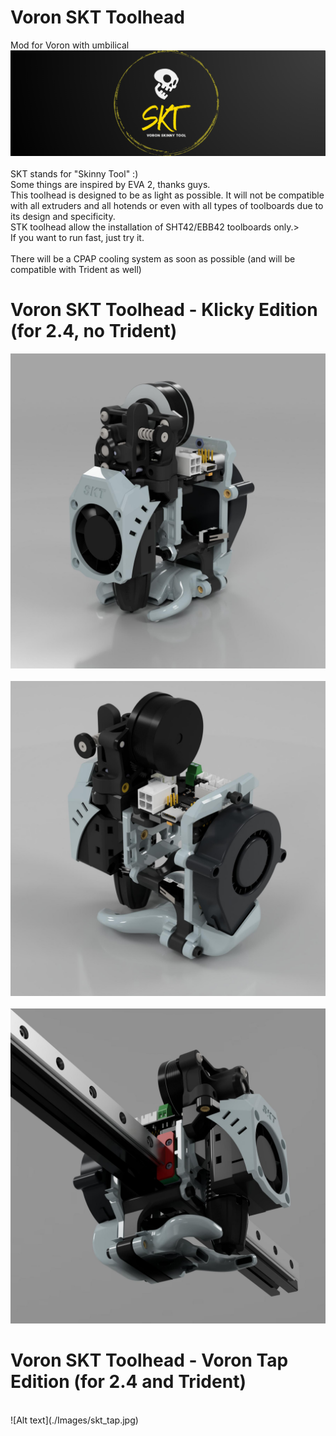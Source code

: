 # Voron SKT Toolhead
Mod for Voron with umbilical 
![Alt text](./Images/sktLogo.png)<br/>
<br/>
SKT stands for "Skinny Tool" :)<br/>
Some things are inspired by EVA 2, thanks guys.<br/>
This toolhead is designed to be as light as possible. It will not be compatible with all extruders and all hotends or even with all types of toolboards due to its design and specificity.<br/>
STK toolhead allow the installation of SHT42/EBB42 toolboards only.><br/>
If you want to run fast, just try it.<br/><br/>
There will be a CPAP cooling system as soon as possible (and will be compatible with Trident as well)

# Voron SKT Toolhead - Klicky Edition (for 2.4, no Trident)
![Alt text](./Images/skt_1.jpg)<br/>
<br/>
![Alt text](./Images/skt_2.jpg)<br/>
<br/>
![Alt text](./Images/skt_3.jpg)<br/>

# Voron SKT Toolhead - Voron Tap Edition (for 2.4 and Trident)
<br/>
![Alt text](./Images/skt_tap.jpg)<br/>

